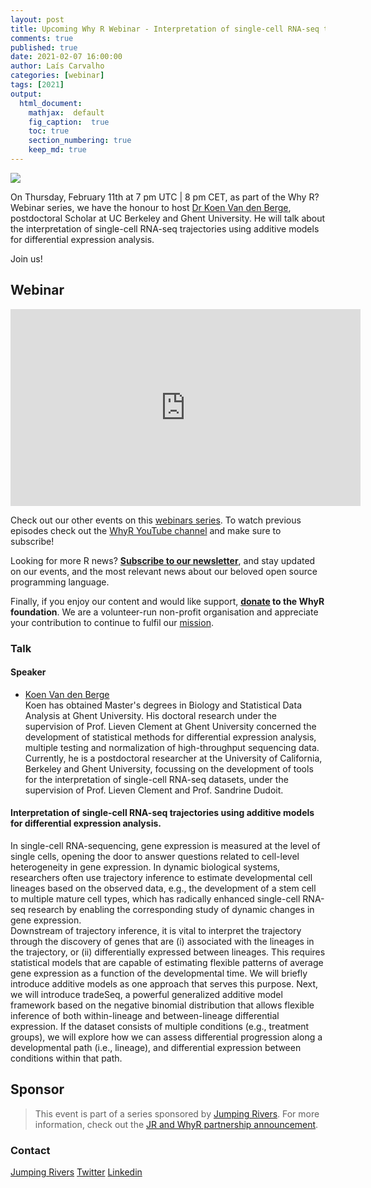 ```yaml
---
layout: post
title: Upcoming Why R Webinar - Interpretation of single-cell RNA-seq trajectories
comments: true
published: true
date: 2021-02-07 16:00:00
author: Laís Carvalho
categories: [webinar]
tags: [2021]
output:
  html_document:
    mathjax:  default
    fig_caption:  true
    toc: true
    section_numbering: true
    keep_md: true
---
```


<img src="/foundation/images/fulls/webinars/koen_berge.jpg" class="fit image">

On Thursday, February 11th at 7 pm UTC | 8 pm CET, as part of the Why R? Webinar series, we have the honour to host 
[Dr Koen Van den Berge](https://koenvandenberge.github.io/), postdoctoral Scholar at UC Berkeley and Ghent University. He
will talk about the interpretation of single-cell RNA-seq trajectories using additive models for differential expression
analysis.

Join us!


## Webinar

<iframe width="560" height="315" src="https://www.youtube.com/embed/gzwhAlsaIRQ" frameborder="0" allow="accelerometer; autoplay; clipboard-write; encrypted-media; gyroscope; picture-in-picture" allowfullscreen></iframe>

Check out our other events on this [webinars series](http://whyr.pl/webinars/). To watch previous episodes check out the
[WhyR YouTube channel](http://youtube.com/WhyRFoundationVideos) and make sure to subscribe!

Looking for more R news? [**Subscribe to our newsletter**](http://whyr.pl/subscribe/), and stay updated on our events, 
and the most relevant news about our beloved open source programming language.

Finally, if you enjoy our content and would like support, **[donate](http://whyr.pl/donate/) to the WhyR foundation**. We are a
volunteer-run non-profit organisation and appreciate your contribution to continue to fulfil our [mission](http://whyr.pl/foundation/about/).


### Talk

#### Speaker
- [Koen Van den Berge](https://twitter.com/koenvdberge_Be)
  <br>Koen has obtained Master's degrees in Biology and Statistical Data Analysis at Ghent University. His doctoral 
  research under the supervision of Prof. Lieven Clement at Ghent University concerned the development of statistical 
  methods for differential expression analysis, multiple testing and normalization of high-throughput sequencing data. 
  Currently, he is a postdoctoral researcher at the University of California, Berkeley and Ghent University, focussing 
  on the development of tools for the interpretation of single-cell RNA-seq datasets, under the supervision of Prof. 
  Lieven Clement and Prof. Sandrine Dudoit. 


#### Interpretation of single-cell RNA-seq trajectories using additive models for differential expression analysis.
In single-cell RNA-sequencing, gene expression is measured at the level of single cells, opening the door to answer 
questions related to cell-level heterogeneity in gene expression. In dynamic biological systems, researchers often use 
trajectory inference to estimate developmental cell lineages based on the observed data, e.g., the development of a stem
cell to multiple mature cell types, which has radically enhanced single-cell RNA-seq research by enabling the 
corresponding study of dynamic changes in gene expression. 
<br> Downstream of trajectory inference, it is vital to interpret the trajectory through the discovery of genes that are
(i) associated with the lineages in the trajectory, or (ii) differentially expressed between lineages. 
This requires statistical models that are capable of estimating flexible patterns of average gene expression as a 
function of the developmental time. We will briefly introduce additive models as one approach that serves this purpose. 
Next, we will introduce tradeSeq, a powerful generalized additive model framework based on the negative binomial 
distribution that allows flexible inference of both within-lineage and between-lineage differential expression. If the 
dataset consists of multiple conditions (e.g., treatment groups), we will explore how we can assess differential 
progression along a developmental path (i.e., lineage), and differential expression between conditions within that path.


## Sponsor
> This event is part of a series sponsored by [Jumping Rivers](https://www.jumpingrivers.com/). For more information, 
> check out the [JR and WhyR partnership announcement](https://www.jumpingrivers.com/blog/jumping-rivers-whyr-partnership/).

### Contact
[Jumping Rivers](https://www.jumpingrivers.com/)
[Twitter](https://twitter.com/jumping_uk)
[Linkedin](https://www.linkedin.com/company/jumping-rivers-ltd/)
